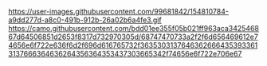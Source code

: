 https://user-images.githubusercontent.com/99681842/154810784-a9dd277d-a8c0-491b-912b-26a02b6a4fe3.gif
https://camo.githubusercontent.com/bdd01ee355f05b021ff963aca342546867d64506851d2653f8317d732970305d/68747470733a2f2f6d656469612e74656e6f722e636f6d2f696d616765732f36353031376463626664353933613137666364636264356364353437303665342f74656e6f722e706e67
